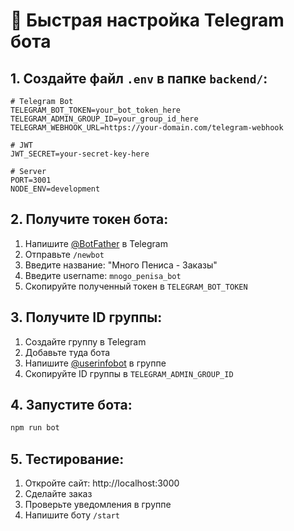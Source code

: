 # 🚀 Быстрая настройка Telegram бота

## 1. Создайте файл `.env` в папке `backend/`:

```env
# Telegram Bot
TELEGRAM_BOT_TOKEN=your_bot_token_here
TELEGRAM_ADMIN_GROUP_ID=your_group_id_here
TELEGRAM_WEBHOOK_URL=https://your-domain.com/telegram-webhook

# JWT
JWT_SECRET=your-secret-key-here

# Server
PORT=3001
NODE_ENV=development
```

## 2. Получите токен бота:

1. Напишите [@BotFather](https://t.me/BotFather) в Telegram
2. Отправьте `/newbot`
3. Введите название: "Много Пениса - Заказы"
4. Введите username: `mnogo_penisa_bot`
5. Скопируйте полученный токен в `TELEGRAM_BOT_TOKEN`

## 3. Получите ID группы:

1. Создайте группу в Telegram
2. Добавьте туда бота
3. Напишите [@userinfobot](https://t.me/userinfobot) в группе
4. Скопируйте ID группы в `TELEGRAM_ADMIN_GROUP_ID`

## 4. Запустите бота:

```bash
npm run bot
```

## 5. Тестирование:

1. Откройте сайт: http://localhost:3000
2. Сделайте заказ
3. Проверьте уведомления в группе
4. Напишите боту `/start`
